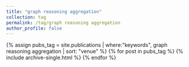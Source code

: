 ```yaml
---
title: "graph reasoning aggregation"
collection: tag
permalink: /tag/graph reasoning aggregation
author_profile: false
---
```

{% assign pubs_tag = site.publications | where:"keywords", graph reasoning aggregation | sort: "venue" %}
{% for post in pubs_tag %}
  {% include archive-single.html %}
{% endfor %}
